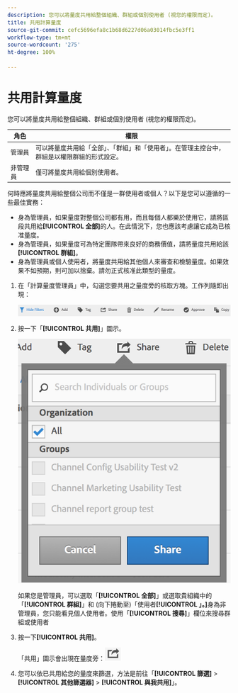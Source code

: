 ```yaml
---
description: 您可以將量度共用給整個組織、群組或個別使用者 (視您的權限而定)。
title: 共用計算量度
source-git-commit: cefc5696efa8c1b68d6227d06a03014fbc5e3ff1
workflow-type: tm+mt
source-wordcount: '275'
ht-degree: 100%

---
```


# 共用計算量度

您可以將量度共用給整個組織、群組或個別使用者 (視您的權限而定)。

| 角色 | 權限 |
|---|---|
| 管理員 | 可以將量度共用給「全部」、「群組」和「使用者」。在管理主控台中，群組是以權限群組的形式設定。 |
| 非管理員 | 僅可將量度共用給個別使用者。 |

何時應將量度共用給整個公司而不僅是一群使用者或個人？以下是您可以遵循的一些最佳實務：

* 身為管理員，如果量度對整個公司都有用，而且每個人都樂於使用它，請將區段共用給&#x200B;**[!UICONTROL 全部]**&#x200B;的人。在此情況下，您也應該考慮讓它成為已核准量度。
* 身為管理員，如果量度可為特定團隊帶來良好的商務價值，請將量度共用給該&#x200B;**[!UICONTROL 群組]**。
* 身為管理員或個人使用者，將量度共用給其他個人來審查和檢驗量度。如果效果不如預期，則可加以捨棄。請勿正式核准此類型的量度。

1. 在「計算量度管理員」中，勾選您要共用之量度旁的核取方塊。工作列隨即出現：

   ![](assets/cm_task_bar.png)

1. 按一下「**[!UICONTROL 共用]**」圖示。

   ![](assets/cm_share.png)

   如果您是管理員，可以選取「**[!UICONTROL 全部]**」或選取貴組織中的「**[!UICONTROL 群組]**」和 (向下捲動至)「使用者&#x200B;**[!UICONTROL 」。]**&#x200B;身為非管理員，您只能看見個人使用者。使用「**[!UICONTROL 搜尋]**」欄位來搜尋群組或使用者

1. 按一下&#x200B;**[!UICONTROL 共用]**。

   「共用」圖示會出現在量度旁：![](assets/share_icon.png)

1. 您可以依已共用給您的量度來篩選，方法是前往「**[!UICONTROL 篩選]** > **[!UICONTROL 其他篩選器]** > **[!UICONTROL 與我共用]**」。
